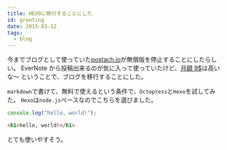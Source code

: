 ```yaml
---
title: HEXOに移行することにした
id: greeting
date: 2015-03-12
tags:
  - blog
---
```


今までブログとして使っていた[postach.io](http://postach.io/site)が無償版を停止することにしたらしい。
EverNote から投稿出来るのが気に入って使っていたけど、[月額 9\$](http://postach.io/site/pricing)は高いな〜
ということで、ブログを移行することにした。

`markdown`で書けて、無料で使えるという条件で、`Octopress`と`Hexo`を試してみた。
`Hexo`は`node.js`ベースなのでこちらを選びました。

```js
console.log("hello, world!");
```

```html
<h1>hello, world!</h1>
```

とても使いやすそう。
